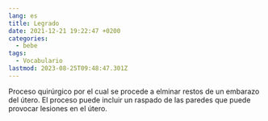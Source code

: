 ```yaml
---
lang: es
title: Legrado
date: 2021-12-21 19:22:47 +0200
categories:
  - bebe
tags:
  - Vocabulario
lastmod: 2023-08-25T09:48:47.301Z
---
```


Proceso quirúrgico por el cual se procede a elminar restos de un embarazo del útero. El proceso puede incluir un raspado de las paredes que puede provocar lesiones en el útero.
